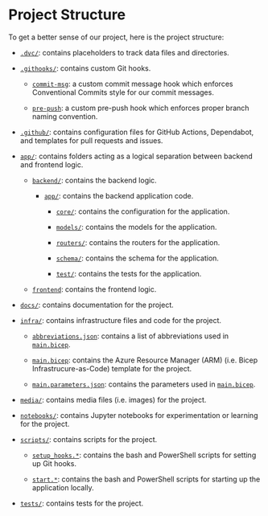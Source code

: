 # Project Structure

To get a better sense of our project, here is the project structure:

- [`.dvc/`](../.dvc): contains placeholders to track data files and directories.

- [`.githooks/`](../.githooks): contains custom Git hooks.

  - [`commit-msg`](../.githooks/commit-msg): a custom commit message hook which enforces Conventional Commits style for our commit messages.

  - [`pre-push`](../.githooks/pre-push): a custom pre-push hook which enforces proper branch naming convention.

- [`.github/`](../.github): contains configuration files for GitHub Actions, Dependabot, and templates for pull requests and issues.

- [`app/`](../app): contains folders acting as a logical separation between backend and frontend logic.

  - [`backend/`](../app/backend/): contains the backend logic.

    - [`app/`](../app/backend/app): contains the backend application code.

      - [`core/`](../app/backend/app/core/): contains the configuration for the application.

      - [`models/`](../app/backend/app/models/): contains the models for the application.

      - [`routers/`](../app/backend/app/routers/): contains the routers for the application.

      - [`schema/`](../app/backend/app/schema/): contains the schema for the application.

      - [`test/`](../app/backend/app/test/): contains the tests for the application.

  - [`frontend`](../app/frontend/): contains the frontend logic.

- [`docs/`](../docs): contains documentation for the project.

- [`infra/`](../infra): contains infrastructure files and code for the project.

  - [`abbreviations.json`](../infra/abbreviations.json): contains a list of abbreviations used in [`main.bicep`](../infra/main.bicep).

  - [`main.bicep`](../infra/main.bicep): contains the Azure Resource Manager (ARM) (i.e. Bicep Infrastrucure-as-Code) template for the project.

  - [`main.parameters.json`](../infra/main.parameters.json): contains the parameters used in [`main.bicep`](../infra/main.bicep).

- [`media/`](../media): contains media files (i.e. images) for the project.

- [`notebooks/`](../notebooks): contains Jupyter notebooks for experimentation or learning for the project.

- [`scripts/`](../scripts): contains scripts for the project.

  - [`setup_hooks.*`](../scripts/setup_hooks.sh): contains the bash and PowerShell scripts for setting up Git hooks.

  - [`start.*`](../scripts/start.sh): contains the bash and PowerShell scripts for starting up the application locally.

- [`tests/`](../tests): contains tests for the project.
